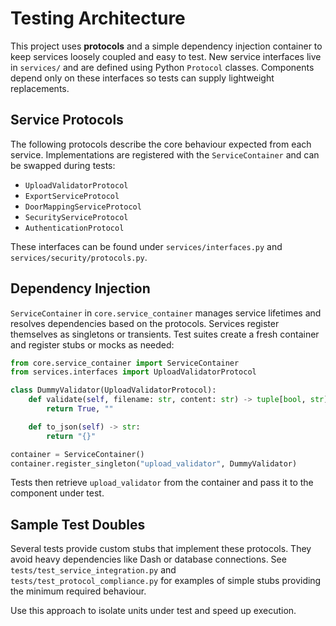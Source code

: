 # Testing Architecture

This project uses **protocols** and a simple dependency injection container to keep services loosely coupled and easy to test. New service interfaces live in `services/` and are defined using Python `Protocol` classes. Components depend only on these interfaces so tests can supply lightweight replacements.

## Service Protocols

The following protocols describe the core behaviour expected from each service. Implementations are registered with the `ServiceContainer` and can be swapped during tests:

- `UploadValidatorProtocol`
- `ExportServiceProtocol`
- `DoorMappingServiceProtocol`
- `SecurityServiceProtocol`
- `AuthenticationProtocol`

These interfaces can be found under `services/interfaces.py` and `services/security/protocols.py`.

## Dependency Injection

`ServiceContainer` in `core.service_container` manages service lifetimes and resolves dependencies based on the protocols. Services register themselves as singletons or transients. Test suites create a fresh container and register stubs or mocks as needed:

```python
from core.service_container import ServiceContainer
from services.interfaces import UploadValidatorProtocol

class DummyValidator(UploadValidatorProtocol):
    def validate(self, filename: str, content: str) -> tuple[bool, str]:
        return True, ""

    def to_json(self) -> str:
        return "{}"

container = ServiceContainer()
container.register_singleton("upload_validator", DummyValidator)
```

Tests then retrieve `upload_validator` from the container and pass it to the component under test.

## Sample Test Doubles

Several tests provide custom stubs that implement these protocols. They avoid heavy dependencies like Dash or database connections. See `tests/test_service_integration.py` and `tests/test_protocol_compliance.py` for examples of simple stubs providing the minimum required behaviour.

Use this approach to isolate units under test and speed up execution.
